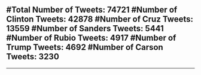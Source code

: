 #Total Number of Tweets: 74721 
#Number of Clinton Tweets: 42878
#Number of Cruz Tweets: 13559
#Number of Sanders Tweets: 5441
#Number of Rubio Tweets: 4917
#Number of Trump Tweets: 4692
#Number of Carson Tweets: 3230
---
---
